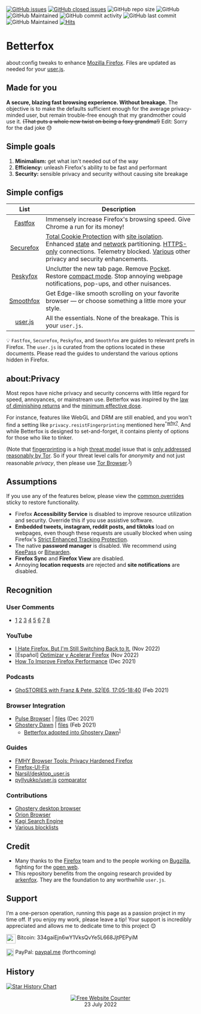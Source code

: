 [![GitHub issues](https://img.shields.io/github/issues/yokoffing/BetterFox)](https://github.com/yokoffing/Better-Fox/issues)
[![GitHub closed issues](https://badgen.net/github/closed-issues/yokoffing/Betterfox?color=green)](https://github.com/yokoffing/Betterfox/issues?q=is%3Aissue+is%3Aclosed)
![GitHub repo size](https://img.shields.io/github/repo-size/yokoffing/Betterfox)
![GitHub](https://img.shields.io/github/license/yokoffing/Betterfox?color=blue)
![GitHub Maintained](https://img.shields.io/badge/Open%20Source-Yes-green)
![GitHub commit activity](https://img.shields.io/github/commit-activity/y/yokoffing/Betterfox)
![GitHub last commit](https://img.shields.io/github/last-commit/yokoffing/Betterfox)
![GitHub Maintained](https://img.shields.io/badge/maintained-yes-green)
[![Hits](https://hits.seeyoufarm.com/api/count/incr/badge.svg?url=https%3A%2F%2Fgithub.com%2Fyokoffing%2FBetter-Fox&count_bg=%2379C83D&title_bg=%23555555&icon=&icon_color=%23E7E7E7&title=hits&edge_flat=false)](https://hits.seeyoufarm.com)

# Betterfox
about:config tweaks to enhance [Mozilla Firefox](https://www.mozilla.org/en-US/firefox/new/ "Firefox Homepage"). Files are updated as needed for your [user.js](http://kb.mozillazine.org/User.js_file).


## Made for you
**A secure, blazing fast browsing experience. Without breakage.** The objective is to make the defaults sufficient enough for the average privacy-minded user, but remain trouble-free enough that my grandmother could use it. <strike>(That puts a whole new twist on being a foxy grandma!)</strike> Edit: Sorry for the dad joke 😓


## Simple goals
1) **Minimalism:** get what isn't needed out of the way
2) **Efficiency:** unleash Firefox's ability to be fast and performant
3) **Security:** sensible privacy and security without causing site breakage


## Simple configs

| List      | Description |
|:---------:|-------------|
| [Fastfox](https://github.com/yokoffing/Betterfox/blob/master/Fastfox.js)   | Immensely increase Firefox's browsing speed. Give Chrome a run for its money!|
| [Securefox](https://github.com/yokoffing/Betterfox/blob/master/Securefox.js) | [Total Cookie Protection](https://blog.mozilla.org/security/2021/02/23/total-cookie-protection/) with [site isolation](https://blog.mozilla.org/security/2021/05/18/introducing-site-isolation-in-firefox/). Enhanced [state](https://developer.mozilla.org/en-US/docs/Web/Privacy/State_Partitioning) and [network](https://blog.mozilla.org/security/2021/01/26/supercookie-protections/) partitioning. [HTTPS-only](https://blog.mozilla.org/security/2020/11/17/firefox-83-introduces-https-only-mode/) connections. Telemetry blocked. [Various](https://blog.mozilla.org/security/) other privacy and security enhancements. |
| [Peskyfox](https://github.com/yokoffing/Betterfox/blob/master/Peskyfox.js)  | Unclutter the new tab page. Remove [Pocket](https://support.mozilla.org/en-US/kb/what-pocket). Restore [compact mode](https://support.mozilla.org/en-US/kb/compact-mode-workaround-firefox). Stop annoying webpage notifications, pop-ups, and other nuisances. |
| [Smoothfox](https://github.com/yokoffing/Betterfox/blob/master/Smoothfox.js) | Get Edge-like smooth scrolling on your favorite browser — or choose something a little more your style. |
| [user.js](https://github.com/yokoffing/Betterfox/blob/master/user.js) | All the essentials. None of the breakage. This is your `user.js`. |

:bulb: `Fastfox`, `Securefox`, `Peskyfox`, and `Smoothfox` are guides to relevant prefs in Firefox. The `user.js` is curated from the options located in these documents. Please read the guides to understand the various options hidden in Firefox.

## about:Privacy
Most repos have niche privacy and security concerns with little regard for speed, annoyances, or mainstream use. Betterfox was inspired by the [law of diminishing returns](https://pmctraining.com/site/wp-content/uploads/2018/04/Law-of-Diminishing-Returns-CHART.png) and the [minimum effective dose](https://medium.com/the-mission/less-is-more-the-minimum-effective-dose-e6d56625931e).

For instance, features like WebGL and DRM are still enabled, and you won't find a setting like `privacy.resistFingerprinting` mentioned here<sup>^[*why?*](https://old.reddit.com/r/firefox/comments/wuqpgi/are_there_any_aboutconfig_tweaks_to_get_smooth/ile3whx/?context=3)</sup>. And while Betterfox is designed to set-and-forget, it contains plenty of options for those who like to tinker.

(Note that [fingerprinting](https://smartframe.io/blog/browser-fingerprinting-everything-you-need-to-know/) is a high [threat model](https://thenewoil.org/threatmodel.html) issue that is [only addressed reasonably by Tor](https://github.com/arkenfox/user.js/wiki/3.3-Overrides-%5BTo-RFP-or-Not%5D). So if your threat level calls for _anonymity_ and not just reasonable _privacy_, then please use [Tor Browser](https://www.torproject.org).<sup>[1](https://youtu.be/5NrbdO4yWek?t=4334)</sup>)

## Assumptions
If you use any of the features below, please view the [common overrides](https://github.com/yokoffing/Betterfox/issues/87) sticky to restore functionality.
* Firefox **Accessibility Service** is disabled to improve resource utilization and security. Override this if you use assistive software.
* **Embedded tweets, instagram, reddit posts, and tiktoks** load on webpages, even though these requests are usually blocked when using Firefox's [Strict Enhanced Tracking Protection](https://support.mozilla.org/en-US/kb/enhanced-tracking-protection-firefox-desktop#w_strict-enhanced-tracking-protection).
* The native **password manager** is disabled. We recommend using [KeePass](https://addons.mozilla.org/en-US/firefox/addon/keepassxc-browser/) or [Bitwarden](https://addons.mozilla.org/en-US/firefox/addon/bitwarden-password-manager/).
* **Firefox Sync** and **Firefox View** are disabled.
* Annoying **location requests** are rejected and **site notifications** are disabled.

## Recognition

### User Comments
- [1](https://old.reddit.com/r/firefox/comments/xsw0zt/comment/iqo0dbv/?context=3)
[2](https://old.reddit.com/r/browsers/comments/y7w57n/which_browser_do_you_use_on_your_devices/it30hqi/?context=3)
[3](https://www.troddit.com/r/firefox/comments/z5auzi/firefox_not_properly_usingrecognizing_gpu_poor/iy0kru3)
[4](https://www.troddit.com/r/firefox/comments/z5auzi/firefox_not_properly_usingrecognizing_gpu_poor/iy36hyz)
[5](https://old.reddit.com/r/firefox/comments/1030fri/why_does_firefox_feel_slowchoppy/j2wu4ow/)
[6](https://old.reddit.com/r/pcmasterrace/comments/zwioe1/what_browser_will_you_be_using_in_2023_please/j1wmbxo/)
[7](https://old.reddit.com/r/firefox/comments/zodxzx/performance_optimizations_for_firefox/j0memta/?context=2)
[8](https://old.reddit.com/r/browsers/comments/106qwyk/in_contrast_to_previous_post_what_do_you_like/j3irpx0/?context=2)

### YouTube
* [I Hate Firefox. But I'm Still Switching Back to It.](https://www.youtube.com/watch?v=w0SJFED5xK0) (Nov 2022)
* [Español] [Optimizar y Acelerar Firefox](https://www.youtube.com/watch?v=3XtoONmq5_Q) (Nov 2022) 
* [How To Improve Firefox Performance](https://www.youtube.com/watch?v=N8IOJiOFVEk) (Dec 2021)
    
### Podcasts
* [GhoSTORIES with Franz & Pete, S2|E6, 17:05-18:40](https://anchor.fm/ghostories/episodes/S2E6-We-Talking-Ghostery-Dawn----Again-er0q02/a-a4o5vmh) (Feb 2021)

### Browser Integration
* [Pulse Browser](https://github.com/pulse-browser/browser#%EF%B8%8F-credits) | [files](https://github.com/pulse-browser/browser/tree/alpha/src/browser/app/profile) (Dec 2021)
* [Ghostery Dawn](https://github.com/ghostery/user-agent-desktop#community)  | [files](https://github.com/ghostery/user-agent-desktop/tree/main/brands/ghostery/branding/pref) (Feb 2021)
    * [Betterfox adopted into Ghostery Dawn](https://web.archive.org/web/20210509171835/https://www.ghostery.com/ghostery-dawn-update-more/)<sup>[1](https://web.archive.org/web/20210921114333/https://www.ghostery.com/ghostery-dawn-product-update/)</sup>

### Guides
* [FMHY Browser Tools: Privacy Hardened Firefox](https://www.reddit.com/r/FREEMEDIAHECKYEAH/wiki/storage/#wiki_privacy_hardened_firefox)
* [Firefox-UI-Fix](https://github.com/black7375/Firefox-UI-Fix/wiki/Tips#privacy)
* [Narsil/desktop_user.js](https://git.nixnet.services/Narsil/desktop_user.js#thanks)
* [pyllyukko/user.js](https://github.com/pyllyukko/user.js) [comparator](https://jm42.github.io/compare-user.js/)

### Contributions
* [Ghostery desktop browser](https://github.com/ghostery/user-agent-desktop/issues?q=is%3Apr+is%3Aissue+author%3Ayokoffing+)
* [Orion Browser](https://orionfeedback.org/?author=yokoffing)
* [Kagi Search Engine](https://kagifeedback.org/?author=yokoffing)
* [Various blocklists](https://github.com/yokoffing/filterlists#contributions)

## Credit
* Many thanks to the [Firefox](https://www.mozilla.org/en-US/firefox/new/) team and to the people working on [Bugzilla](https://bugzilla.mozilla.org/home), fighting for the [open web](https://docs.openwebsandbox.org/learn/ows-articles/what-is-the-open-web).
* This repository benefits from the ongoing research provided by [arkenfox](https://github.com/arkenfox/user.js). They are the foundation to any worthwhile `user.js`.

## Support
I’m a one-person operation, running this page as a passion project in my time off. If you enjoy my work, please leave a tip! Your support is incredibly appreciated and allows me to dedicate time to this project :blush:

<img align="top" width="25px" src="https://coekuss.com/quietfox/bitcoin.png"> Bitcoin: 334gaiEjn6wY1VksQvYe5L668JjtPEPyiM

<img align="top" width="20px" src="https://coekuss.com/quietfox/paypal.png"> PayPal: [paypal.me](about:blank) (forthcoming)

## History

[![Star History Chart](https://api.star-history.com/svg?repos=yokoffing/Betterfox&type=Date)](https://star-history.com/#yokoffing/Betterfox&Date)


<div align='center'><a href='https://www.websitecounterfree.com'><img src='https://www.websitecounterfree.com/c.php?d=9&id=19653&s=1' border='0' alt='Free Website Counter'></a><br / >
<div align='center'>23 July 2022</div>
